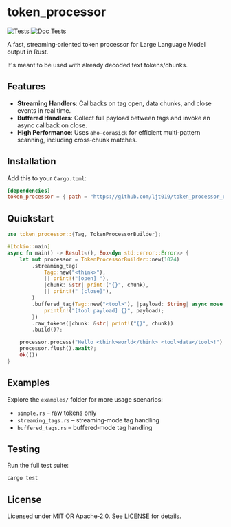 # token_processor

<!-- CI / Workflow Badges -->
[![Tests](https://github.com/ljt019/token_processor_rs/actions/workflows/tests.yml/badge.svg?branch=main)](https://github.com/ljt019/token_processor_rs/actions/workflows/tests.yml)
[![Doc Tests](https://github.com/ljt019/token_processor_rs/actions/workflows/doc_tests.yml/badge.svg?branch=main)](https://github.com/ljt019/token_processor_rs/actions/workflows/doc_tests.yml)

A fast, streaming‐oriented token processor for Large Language Model output in Rust.

It's meant to be used with already decoded text tokens/chunks.

## Features

- **Streaming Handlers**: Callbacks on tag open, data chunks, and close events in real time.
- **Buffered Handlers**: Collect full payload between tags and invoke an async callback on close.
- **High Performance**: Uses `aho-corasick` for efficient multi-pattern scanning, including cross‐chunk matches.

## Installation

Add this to your `Cargo.toml`:
```toml
[dependencies]
token_processor = { path = "https://github.com/ljt019/token_processor_rs"}
```

## Quickstart

```rust
use token_processor::{Tag, TokenProcessorBuilder};

#[tokio::main]
async fn main() -> Result<(), Box<dyn std::error::Error>> {
    let mut processor = TokenProcessorBuilder::new(1024)
        .streaming_tag(
            Tag::new("<think>"),
            || print!("[open] "),
            |chunk: &str| print!("{}", chunk),
            || print!(" [close]"),
        )
        .buffered_tag(Tag::new("<tool>"), |payload: String| async move {
            println!("[tool payload] {}", payload);
        })
        .raw_tokens(|chunk: &str| print!("{}", chunk))
        .build()?;

    processor.process("Hello <think>world</think> <tool>data</tool>!").await?;
    processor.flush().await?;
    Ok(())
}
```

## Examples

Explore the `examples/` folder for more usage scenarios:
- `simple.rs` – raw tokens only
- `streaming_tags.rs` – streaming‐mode tag handling
- `buffered_tags.rs` – buffered‐mode tag handling

## Testing

Run the full test suite:
```bash
cargo test
```

## License

Licensed under MIT OR Apache‐2.0. See [LICENSE](LICENSE) for details.